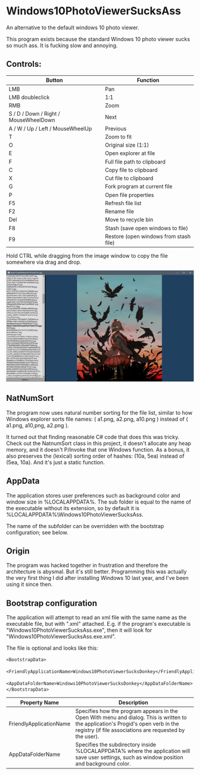 # Windows10PhotoViewerSucksAss
An alternative to the default windows 10 photo viewer.

This program exists because the standard Windows 10 photo viewer sucks so much ass. It is fucking slow and annoying.

## Controls:

| Button | Function |
|------|-----|
| LMB | Pan |
| LMB doubleclick | 1:1 |
| RMB | Zoom |
| S / D / Down / Right / MouseWheelDown | Next |
| A / W / Up / Left / MouseWheelUp | Previous |
| T | Zoom to fit |
| O | Original size (1:1) |
| E | Open explorer at file |
| F | Full file path to clipboard |
| C | Copy file to clipboard |
| X | Cut file to clipboard |
| G | Fork program at current file |
| P | Open file properties |
| F5 | Refresh file list |
| F2 | Rename file |
| Del | Move to recycle bin |
| F8 | Stash (save open windows to file) |
| F9 | Restore (open windows from stash file) |

Hold CTRL while dragging from the image window to copy the file somewhere via drag and drop.


![screenshot](img/screenshot.png)

## NatNumSort

The program now uses natural number sorting for the file list, similar to how Windows explorer sorts file names: ( a1.png, a2.png, a10.png ) instead of ( a1.png, a10,png, a2.png ).

It turned out that finding reasonable C# code that does this was tricky. Check out the NatnumSort class in this project, it doesn't allocate any heap memory, and it doesn't P/Invoke that one Windows function. As a bonus, it also preserves the (lexical) sorting order of hashes: (10a, 5ea) instead of (5ea, 10a). And it's just a static function.

## AppData

The application stores user preferences such as background color and window size in %LOCALAPPDATA%. The sub folder is equal to the name of the executable without its extension, so by default it is %LOCALAPPDATA%\Windows10PhotoViewerSucksAss.

The name of the subfolder can be overridden with the bootstrap configuration; see below.

## Origin

The program was hacked together in frustration and therefore the architecture is abysmal. But it's still better. Programming this was actually the very first thing I did after installing Windows 10 last year, and I've been using it since then.

## Bootstrap configuration

The application will attempt to read an xml file with the same name as the executable file, but with ".xml" attached. E.g. if the program's executable is "Windows10PhotoViewerSucksAss.exe", then it will look for "Windows10PhotoViewerSucksAss.exe.xml".

The file is optional and looks like this:

```
<BootstrapData>
  <FriendlyApplicationName>Windows10PhotoViewerSucksDonkey</FriendlyApplicationName>
  <AppDataFolderName>Windows10PhotoViewerSucksDonkey</AppDataFolderName>
</BootstrapData>
```

| Property Name | Description |
|---------------|-------------|
| FriendlyApplicationName | Specifies how the program appears in the Open With menu and dialog. This is written to the application's Progid's open verb in the registry (if file associations are requested by the user). |
| AppDataFolderName | Specifies the subdirectory inside %LOCALAPPDATA% where the application will save user settings, such as window position and background color. |
